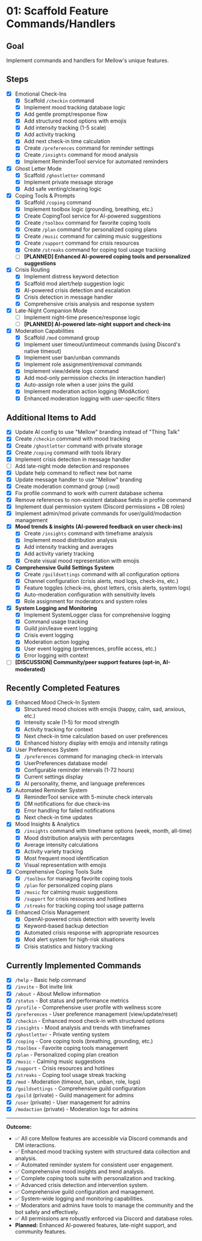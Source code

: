 # 01: Scaffold Feature Commands/Handlers

## Goal

Implement commands and handlers for Mellow's unique features.

## Steps

-   [x] Emotional Check-Ins
    -   [x] Scaffold `/checkin` command
    -   [x] Implement mood tracking database logic
    -   [x] Add gentle prompt/response flow
    -   [x] Add structured mood options with emojis
    -   [x] Add intensity tracking (1-5 scale)
    -   [x] Add activity tracking
    -   [x] Add next check-in time calculation
    -   [x] Create `/preferences` command for reminder settings
    -   [x] Create `/insights` command for mood analysis
    -   [x] Implement ReminderTool service for automated reminders
-   [x] Ghost Letter Mode
    -   [x] Scaffold `/ghostletter` command
    -   [x] Implement private message storage
    -   [x] Add safe venting/clearing logic
-   [x] Coping Tools & Prompts
    -   [x] Scaffold `/coping` command
    -   [x] Implement toolbox logic (grounding, breathing, etc.)
    -   [x] Create CopingTool service for AI-powered suggestions
    -   [x] Create `/toolbox` command for favorite coping tools
    -   [x] Create `/plan` command for personalized coping plans
    -   [x] Create `/music` command for calming music suggestions
    -   [x] Create `/support` command for crisis resources
    -   [x] Create `/streaks` command for coping tool usage tracking
    -   [ ] **[PLANNED] Enhanced AI-powered coping tools and personalized suggestions**
-   [x] Crisis Routing
    -   [x] Implement distress keyword detection
    -   [x] Scaffold mod alert/help suggestion logic
    -   [x] AI-powered crisis detection and escalation
    -   [x] Crisis detection in message handler
    -   [x] Comprehensive crisis analysis and response system
-   [x] Late-Night Companion Mode
    -   [ ] Implement night-time presence/response logic
    -   [ ] **[PLANNED] AI-powered late-night support and check-ins**
-   [x] Moderation Capabilities
    -   [x] Scaffold `/mod` command group
    -   [x] Implement user timeout/untimeout commands (using Discord's native timeout)
    -   [x] Implement user ban/unban commands
    -   [x] Implement role assignment/removal commands
    -   [x] Implement view/delete logs command
    -   [x] Add mod-only permission checks (in interaction handler)
    -   [x] Auto-assign role when a user joins the guild
    -   [x] Implement moderation action logging (ModAction)
    -   [x] Enhanced moderation logging with user-specific filters

## Additional Items to Add

-   [x] Update AI config to use "Mellow" branding instead of "Thing Talk"
-   [x] Create `/checkin` command with mood tracking
-   [x] Create `/ghostletter` command with private storage
-   [x] Create `/coping` command with tools library
-   [x] Implement crisis detection in message handler
-   [ ] Add late-night mode detection and responses
-   [x] Update help command to reflect new bot name
-   [x] Update message handler to use "Mellow" branding
-   [x] Create moderation command group (`/mod`)
-   [x] Fix profile command to work with current database schema
-   [x] Remove references to non-existent database fields in profile command
-   [x] Implement dual permission system (Discord permissions + DB roles)
-   [x] Implement admin/mod private commands for user/guild/modaction management
-   [x] **Mood trends & insights (AI-powered feedback on user check-ins)**
    -   [x] Create `/insights` command with timeframe analysis
    -   [x] Implement mood distribution analysis
    -   [x] Add intensity tracking and averages
    -   [x] Add activity variety tracking
    -   [x] Create visual mood representation with emojis
-   [x] **Comprehensive Guild Settings System**
    -   [x] Create `/guildsettings` command with all configuration options
    -   [x] Channel configuration (crisis alerts, mod logs, check-ins, etc.)
    -   [x] Feature toggles (check-ins, ghost letters, crisis alerts, system logs)
    -   [x] Auto-moderation configuration with sensitivity levels
    -   [x] Role assignment for moderators and system roles
-   [x] **System Logging and Monitoring**
    -   [x] Implement SystemLogger class for comprehensive logging
    -   [x] Command usage tracking
    -   [x] Guild join/leave event logging
    -   [x] Crisis event logging
    -   [x] Moderation action logging
    -   [x] User event logging (preferences, profile access, etc.)
    -   [x] Error logging with context
-   [ ] **[DISCUSSION] Community/peer support features (opt-in, AI-moderated)**

## Recently Completed Features

-   [x] Enhanced Mood Check-In System
    -   [x] Structured mood choices with emojis (happy, calm, sad, anxious, etc.)
    -   [x] Intensity scale (1-5) for mood strength
    -   [x] Activity tracking for context
    -   [x] Next check-in time calculation based on user preferences
    -   [x] Enhanced history display with emojis and intensity ratings
-   [x] User Preferences System
    -   [x] `/preferences` command for managing check-in intervals
    -   [x] UserPreferences database model
    -   [x] Configurable reminder intervals (1-72 hours)
    -   [x] Current settings display
    -   [x] AI personality, theme, and language preferences
-   [x] Automated Reminder System
    -   [x] ReminderTool service with 5-minute check intervals
    -   [x] DM notifications for due check-ins
    -   [x] Error handling for failed notifications
    -   [x] Next check-in time updates
-   [x] Mood Insights & Analytics
    -   [x] `/insights` command with timeframe options (week, month, all-time)
    -   [x] Mood distribution analysis with percentages
    -   [x] Average intensity calculations
    -   [x] Activity variety tracking
    -   [x] Most frequent mood identification
    -   [x] Visual representation with emojis
-   [x] Comprehensive Coping Tools Suite
    -   [x] `/toolbox` for managing favorite coping tools
    -   [x] `/plan` for personalized coping plans
    -   [x] `/music` for calming music suggestions
    -   [x] `/support` for crisis resources and hotlines
    -   [x] `/streaks` for tracking coping tool usage patterns
-   [x] Enhanced Crisis Management
    -   [x] OpenAI-powered crisis detection with severity levels
    -   [x] Keyword-based backup detection
    -   [x] Automated crisis response with appropriate resources
    -   [x] Mod alert system for high-risk situations
    -   [x] Crisis statistics and history tracking

## Currently Implemented Commands

-   [x] `/help` - Basic help command
-   [x] `/invite` - Bot invite link
-   [x] `/about` - About Mellow information
-   [x] `/status` - Bot status and performance metrics
-   [x] `/profile` - Comprehensive user profile with wellness score
-   [x] `/preferences` - User preference management (view/update/reset)
-   [x] `/checkin` - Enhanced mood check-in with structured options
-   [x] `/insights` - Mood analysis and trends with timeframes
-   [x] `/ghostletter` - Private venting system
-   [x] `/coping` - Core coping tools (breathing, grounding, etc.)
-   [x] `/toolbox` - Favorite coping tools management
-   [x] `/plan` - Personalized coping plan creation
-   [x] `/music` - Calming music suggestions
-   [x] `/support` - Crisis resources and hotlines
-   [x] `/streaks` - Coping tool usage streak tracking
-   [x] `/mod` - Moderation (timeout, ban, unban, role, logs)
-   [x] `/guildsettings` - Comprehensive guild configuration
-   [x] `/guild` (private) - Guild management for admins
-   [x] `/user` (private) - User management for admins
-   [x] `/modaction` (private) - Moderation logs for admins

---

**Outcome:**

-   ✅ All core Mellow features are accessible via Discord commands and DM interactions.
-   ✅ Enhanced mood tracking system with structured data collection and analysis.
-   ✅ Automated reminder system for consistent user engagement.
-   ✅ Comprehensive mood insights and trend analysis.
-   ✅ Complete coping tools suite with personalization and tracking.
-   ✅ Advanced crisis detection and intervention system.
-   ✅ Comprehensive guild configuration and management.
-   ✅ System-wide logging and monitoring capabilities.
-   ✅ Moderators and admins have tools to manage the community and the bot safely and effectively.
-   ✅ All permissions are robustly enforced via Discord and database roles.
-   **Planned:** Enhanced AI-powered features, late-night support, and community features.
